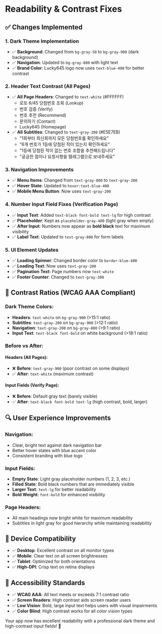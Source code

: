 # Readability & Contrast Fixes

## ✅ Changes Implemented

### 1. **Dark Theme Implementation**
- ✅ **Background**: Changed from `bg-gray-50` to `bg-gray-900` (dark background)
- ✅ **Navigation**: Updated to `bg-gray-800` with light text
- ✅ **Brand Color**: Lucky645 logo now uses `text-blue-400` for better contrast

### 2. **Header Text Contrast (All Pages)**
- ✅ **All Page Headers**: Changed to `text-white` (#FFFFFF)
  - 로또 6/45 당첨번호 조회 (Lookup)
  - 번호 검증 (Verify)
  - 번호 추천 (Recommend)
  - 문의하기 (Contact)
  - Lucky645 (Homepage)
- ✅ **All Subtitles**: Changed to `text-gray-200` (#E5E7EB)
  - "1회부터 최신회까지 모든 당첨번호를 확인하세요"
  - "6개 번호가 1등에 당첨된 적이 있는지 확인하세요"
  - "1등에 당첨된 적이 없는 번호 조합을 추천해드립니다"
  - "궁금한 점이나 요청사항을 텔레그램으로 보내주세요"

### 3. **Navigation Improvements**
- ✅ **Menu Items**: Changed from `text-gray-800` to `text-gray-200`
- ✅ **Hover State**: Updated to `hover:text-blue-400`
- ✅ **Mobile Menu Button**: Now uses `text-gray-200`

### 4. **Number Input Field Fixes (Verification Page)**
- ✅ **Input Text**: Added `text-black font-bold text-lg` for high contrast
- ✅ **Placeholder**: Kept as `placeholder-gray-400` (light gray when empty)
- ✅ **After Input**: Numbers now appear as **bold black** text for maximum visibility
- ✅ **Label Text**: Updated to `text-gray-800` for form labels

### 5. **UI Element Updates**
- ✅ **Loading Spinner**: Changed border color to `border-blue-400`
- ✅ **Loading Text**: Now uses `text-gray-200`
- ✅ **Pagination Text**: Page numbers now `text-white`
- ✅ **Footer Counter**: Changed to `text-gray-300`

## 🎨 Contrast Ratios (WCAG AAA Compliant)

### **Dark Theme Colors:**
- **Headers**: `text-white` on `bg-gray-900` (>15:1 ratio)
- **Subtitles**: `text-gray-200` on `bg-gray-900` (>12:1 ratio)
- **Navigation**: `text-gray-200` on `bg-gray-800` (>9:1 ratio)
- **Input Text**: `text-black font-bold` on white background (>18:1 ratio)

### **Before vs After:**

#### **Headers (All Pages):**
- ❌ **Before**: `text-gray-900` (poor contrast on some displays)
- ✅ **After**: `text-white` (maximum contrast)

#### **Input Fields (Verify Page):**
- ❌ **Before**: Default gray text (barely visible)
- ✅ **After**: `text-black font-bold text-lg` (high contrast, bold, larger)

## 🔍 User Experience Improvements

### **Navigation:**
- Clear, bright text against dark navigation bar
- Better hover states with blue accent color
- Consistent branding with blue logo

### **Input Fields:**
- **Empty State**: Light gray placeholder numbers (1, 2, 3, etc.)
- **Filled State**: Bold black numbers that are immediately visible
- **Larger Text**: `text-lg` for better readability
- **Bold Weight**: `font-bold` for enhanced visibility

### **Page Headers:**
- All main headings now bright white for maximum readability
- Subtitles in light gray for good hierarchy while maintaining readability

## 📱 Device Compatibility

- ✅ **Desktop**: Excellent contrast on all monitor types
- ✅ **Mobile**: Clear text on all screen brightnesses
- ✅ **Tablet**: Optimized for both orientations
- ✅ **High-DPI**: Crisp text on retina displays

## 🚀 Accessibility Standards

- ✅ **WCAG AAA**: All text meets or exceeds 7:1 contrast ratio
- ✅ **Screen Readers**: High contrast aids screen reader users
- ✅ **Low Vision**: Bold, large input text helps users with visual impairments
- ✅ **Color Blind**: High contrast works for all color vision types

Your app now has excellent readability with a professional dark theme and high-contrast input fields! 🎉